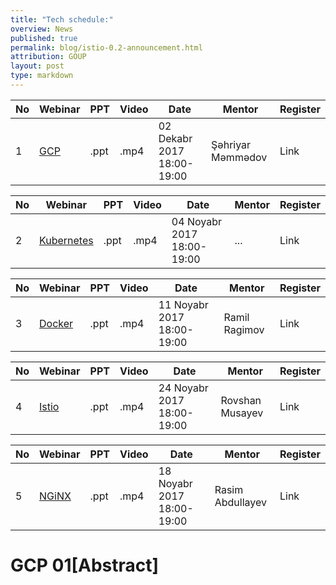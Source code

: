 ```yaml
---
title: "Tech schedule:"
overview: News
published: true
permalink: blog/istio-0.2-announcement.html
attribution: GOUP
layout: post
type: markdown
---
```



|No| Webinar | PPT|Video |Date|Mentor|Register|
|------|----------------------|---------|---|-----|------|----|
|1| [GCP](#Bulud) |.ppt|.mp4|02 Dekabr 2017 18:00-19:00|Şəhriyar Məmmədov|Link|


|No| Webinar | PPT|Video |Date|Mentor|Register|
|------|----------------------|---------|---|-----|------|----|
|2| [Kubernetes](#Bulud) |.ppt|.mp4|04 Noyabr 2017 18:00-19:00|...|Link|


|No| Webinar | PPT|Video |Date|Mentor|Register|
|------|----------------------|---------|---|-----|------|----|
|3| [Docker](#Bulud) |.ppt|.mp4|11 Noyabr 2017 18:00-19:00|Ramil Ragimov|Link|


|No| Webinar | PPT|Video |Date|Mentor|Register|
|------|----------------------|---------|---|-----|------|----|
|4| [Istio](#Bulud) |.ppt|.mp4|24 Noyabr 2017 18:00-19:00|Rovshan Musayev|Link|

|No| Webinar | PPT|Video |Date|Mentor|Register|
|------|----------------------|---------|---|-----|------|----|
|5| [NGiNX](#Bulud) |.ppt|.mp4|18 Noyabr 2017 18:00-19:00|Rasim Abdullayev|Link|

# GCP 01[Abstract]

<!--end_excerpt-->

